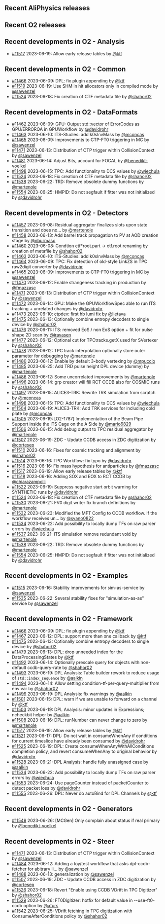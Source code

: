 ## Recent AliPhysics releases
## Recent O2 releases
## Recent developments in O2 - Analysis
- [\#11517](https://github.com/AliceO2Group/AliceO2/pull/11517) 2023-06-19: Allow early release tables by [@ktf](https://github.com/ktf)
## Recent developments in O2 - Common
- [\#11466](https://github.com/AliceO2Group/AliceO2/pull/11466) 2023-06-09: DPL: fix plugin appending by [@ktf](https://github.com/ktf)
- [\#11519](https://github.com/AliceO2Group/AliceO2/pull/11519) 2023-06-19: Use SHM in hit allocators only in compiled mode by [@sawenzel](https://github.com/sawenzel)
- [\#11524](https://github.com/AliceO2Group/AliceO2/pull/11524) 2023-06-18: Fix creation of CTF metadata file by [@shahor02](https://github.com/shahor02)
## Recent developments in O2 - DataFormats
- [\#11462](https://github.com/AliceO2Group/AliceO2/pull/11462) 2023-06-09: GPU: Output std::vector of ErrorCodes as GPU/ERRORQA in GPUWorkflow by [@davidrohr](https://github.com/davidrohr)
- [\#11463](https://github.com/AliceO2Group/AliceO2/pull/11463) 2023-06-10: ITS-Studies: add k0sInvMass by [@mconcas](https://github.com/mconcas)
- [\#11465](https://github.com/AliceO2Group/AliceO2/pull/11465) 2023-06-09: Improvements to CTP-FT0 triggering in MC by [@sawenzel](https://github.com/sawenzel)
- [\#11471](https://github.com/AliceO2Group/AliceO2/pull/11471) 2023-06-13: Distribution of CTP trigger within CollisionContext by [@sawenzel](https://github.com/sawenzel)
- [\#11481](https://github.com/AliceO2Group/AliceO2/pull/11481) 2023-06-14: Adjust Bits, account for FOCAL by [@benedikt-voelkel](https://github.com/benedikt-voelkel)
- [\#11498](https://github.com/AliceO2Group/AliceO2/pull/11498) 2023-06-15: TPC: Add functionality to DCS values by [@wiechula](https://github.com/wiechula)
- [\#11524](https://github.com/AliceO2Group/AliceO2/pull/11524) 2023-06-18: Fix creation of CTF metadata file by [@shahor02](https://github.com/shahor02)
- [\#11538](https://github.com/AliceO2Group/AliceO2/pull/11538) 2023-06-22: TRD: Remove obsolete dummy functions by [@martenole](https://github.com/martenole)
- [\#11554](https://github.com/AliceO2Group/AliceO2/pull/11554) 2023-06-25: HMPID: Do not segfault if fitter was not initialized by [@davidrohr](https://github.com/davidrohr)
## Recent developments in O2 - Detectors
- [\#11457](https://github.com/AliceO2Group/AliceO2/pull/11457) 2023-06-08: Residual aggregator finalizes slots upon state transition and does no… by [@martenole](https://github.com/martenole)
- [\#11458](https://github.com/AliceO2Group/AliceO2/pull/11458) 2023-06-13: Add barrel track propagation to PV at AOD creation stage by [@nburmaso](https://github.com/nburmaso)
- [\#11460](https://github.com/AliceO2Group/AliceO2/pull/11460) 2023-06-08: Condtion ctf*root.part -> ctf.root renaming by creation of metafile by [@shahor02](https://github.com/shahor02)
- [\#11463](https://github.com/AliceO2Group/AliceO2/pull/11463) 2023-06-10: ITS-Studies: add k0sInvMass by [@mconcas](https://github.com/mconcas)
- [\#11464](https://github.com/AliceO2Group/AliceO2/pull/11464) 2023-06-09: TPC: Fix detection of old-style LinkZS in TPC raw2digit converter by [@davidrohr](https://github.com/davidrohr)
- [\#11465](https://github.com/AliceO2Group/AliceO2/pull/11465) 2023-06-09: Improvements to CTP-FT0 triggering in MC by [@sawenzel](https://github.com/sawenzel)
- [\#11470](https://github.com/AliceO2Group/AliceO2/pull/11470) 2023-06-12: Enable strangeness tracking in production by [@fmazzasc](https://github.com/fmazzasc)
- [\#11471](https://github.com/AliceO2Group/AliceO2/pull/11471) 2023-06-13: Distribution of CTP trigger within CollisionContext by [@sawenzel](https://github.com/sawenzel)
- [\#11472](https://github.com/AliceO2Group/AliceO2/pull/11472) 2023-06-14: GPU: Make the GPUWorkflowSpec able to run ITS tracking + unrelated changes by [@davidrohr](https://github.com/davidrohr)
- [\#11473](https://github.com/AliceO2Group/AliceO2/pull/11473) 2023-06-10: ctpdev: first hb lumi fix by [@lietava](https://github.com/lietava)
- [\#11475](https://github.com/AliceO2Group/AliceO2/pull/11475) 2023-06-13: Optionally combine entropy decoders to single device  by [@shahor02](https://github.com/shahor02)
- [\#11476](https://github.com/AliceO2Group/AliceO2/pull/11476) 2023-06-11: ITS: removed EoS / non EoS option + fit for pulse shape 2D scan by [@iravasen](https://github.com/iravasen)
- [\#11477](https://github.com/AliceO2Group/AliceO2/pull/11477) 2023-06-12: Optional cut for TPCtracks.getX used for SVertexer by [@shahor02](https://github.com/shahor02)
- [\#11478](https://github.com/AliceO2Group/AliceO2/pull/11478) 2023-06-12: TPC track interpolation optionally store outer parameter for debugging by [@martenole](https://github.com/martenole)
- [\#11480](https://github.com/AliceO2Group/AliceO2/pull/11480) 2023-06-12: Enable by default 3-body vertexing by [@mpuccio](https://github.com/mpuccio)
- [\#11485](https://github.com/AliceO2Group/AliceO2/pull/11485) 2023-06-25: Add TRD pulse height DPL device (dummy) by [@martenole](https://github.com/martenole)
- [\#11486](https://github.com/AliceO2Group/AliceO2/pull/11486) 2023-06-12: Some uncorrelated improvements by [@martenole](https://github.com/martenole)
- [\#11496](https://github.com/AliceO2Group/AliceO2/pull/11496) 2023-06-14: grp creator will fill RCT CCDB also for COSMIC runs by [@shahor02](https://github.com/shahor02)
- [\#11497](https://github.com/AliceO2Group/AliceO2/pull/11497) 2023-06-15: ALICE3-TRK: Rewrite TRK simulation from scratch by [@mconcas](https://github.com/mconcas)
- [\#11498](https://github.com/AliceO2Group/AliceO2/pull/11498) 2023-06-15: TPC: Add functionality to DCS values by [@wiechula](https://github.com/wiechula)
- [\#11504](https://github.com/AliceO2Group/AliceO2/pull/11504) 2023-06-19: ALICE3-TRK: Add TRK services for including cold plate by [@mconcas](https://github.com/mconcas)
- [\#11505](https://github.com/AliceO2Group/AliceO2/pull/11505) 2023-06-19: [O2-1787] Implementation of the Beam Pipe Support inside the ITS Cage on the A Side by [@mario6829](https://github.com/mario6829)
- [\#11506](https://github.com/AliceO2Group/AliceO2/pull/11506) 2023-06-15: Add debug output to TPC residual aggregator by [@martenole](https://github.com/martenole)
- [\#11507](https://github.com/AliceO2Group/AliceO2/pull/11507) 2023-06-19: ZDC - Update CCDB access in ZDC digitization by [@cortesep](https://github.com/cortesep)
- [\#11510](https://github.com/AliceO2Group/AliceO2/pull/11510) 2023-06-16: Fixes for cosmic tracking and alignment by [@shahor02](https://github.com/shahor02)
- [\#11514](https://github.com/AliceO2Group/AliceO2/pull/11514) 2023-06-16: TPC Workflow: fix typo by [@davidrohr](https://github.com/davidrohr)
- [\#11516](https://github.com/AliceO2Group/AliceO2/pull/11516) 2023-06-16: Fix mass hypothesis for antiparticles by [@fmazzasc](https://github.com/fmazzasc)
- [\#11517](https://github.com/AliceO2Group/AliceO2/pull/11517) 2023-06-19: Allow early release tables by [@ktf](https://github.com/ktf)
- [\#11518](https://github.com/AliceO2Group/AliceO2/pull/11518) 2023-06-16: Adding SOX and EOX to RCT CCDB by [@chiarazampolli](https://github.com/chiarazampolli)
- [\#11522](https://github.com/AliceO2Group/AliceO2/pull/11522) 2023-06-19: Suppress negative start orbit warning for SYNTHETIC runs by [@davidrohr](https://github.com/davidrohr)
- [\#11524](https://github.com/AliceO2Group/AliceO2/pull/11524) 2023-06-18: Fix creation of CTF metadata file by [@shahor02](https://github.com/shahor02)
- [\#11530](https://github.com/AliceO2Group/AliceO2/pull/11530) 2023-06-21: FV0 digit writer fix branch definitions by [@martenole](https://github.com/martenole)
- [\#11532](https://github.com/AliceO2Group/AliceO2/pull/11532) 2023-06-23: Modified the MFT Config to CCDB workflow. If the workflow receives un… by [@syano0822](https://github.com/syano0822)
- [\#11534](https://github.com/AliceO2Group/AliceO2/pull/11534) 2023-06-22: Add possibility to locally dump TFs on raw parser errors by [@wiechula](https://github.com/wiechula)
- [\#11537](https://github.com/AliceO2Group/AliceO2/pull/11537) 2023-06-21: ITS simulation remove redundant void by [@martenole](https://github.com/martenole)
- [\#11538](https://github.com/AliceO2Group/AliceO2/pull/11538) 2023-06-22: TRD: Remove obsolete dummy functions by [@martenole](https://github.com/martenole)
- [\#11554](https://github.com/AliceO2Group/AliceO2/pull/11554) 2023-06-25: HMPID: Do not segfault if fitter was not initialized by [@davidrohr](https://github.com/davidrohr)
## Recent developments in O2 - Examples
- [\#11515](https://github.com/AliceO2Group/AliceO2/pull/11515) 2023-06-16: Stability improvements for sim-as-service by [@sawenzel](https://github.com/sawenzel)
- [\#11535](https://github.com/AliceO2Group/AliceO2/pull/11535) 2023-06-22: Several stability fixes for "simulation-as-as" service by [@sawenzel](https://github.com/sawenzel)
## Recent developments in O2 - Framework
- [\#11466](https://github.com/AliceO2Group/AliceO2/pull/11466) 2023-06-09: DPL: fix plugin appending by [@ktf](https://github.com/ktf)
- [\#11467](https://github.com/AliceO2Group/AliceO2/pull/11467) 2023-06-12: DPL: support more than one callback by [@ktf](https://github.com/ktf)
- [\#11475](https://github.com/AliceO2Group/AliceO2/pull/11475) 2023-06-13: Optionally combine entropy decoders to single device  by [@shahor02](https://github.com/shahor02)
- [\#11479](https://github.com/AliceO2Group/AliceO2/pull/11479) 2023-06-13: DPL: drop unneeded index for the DataProcessingStates by [@ktf](https://github.com/ktf)
- [\#11492](https://github.com/AliceO2Group/AliceO2/pull/11492) 2023-06-14: Optionally prescale query for objects with non-default ccdb-query-rate by [@shahor02](https://github.com/shahor02)
- [\#11493](https://github.com/AliceO2Group/AliceO2/pull/11493) 2023-06-19: DPL Analysis: Table builder rework to reduce usage of `std::index_sequence` by [@aalkin](https://github.com/aalkin)
- [\#11494](https://github.com/AliceO2Group/AliceO2/pull/11494) 2023-06-14: Allow setting condition-tf-per-query-multiplier from env var by [@shahor02](https://github.com/shahor02)
- [\#11499](https://github.com/AliceO2Group/AliceO2/pull/11499) 2023-06-19: DPL Analysis: fix warnings by [@aalkin](https://github.com/aalkin)
- [\#11501](https://github.com/AliceO2Group/AliceO2/pull/11501) 2023-06-15: DPL: warn if we are unable to forward on a channel by [@ktf](https://github.com/ktf)
- [\#11503](https://github.com/AliceO2Group/AliceO2/pull/11503) 2023-06-19: DPL Analysis: minor updates in Expressions; ncheckbit helper by [@aalkin](https://github.com/aalkin)
- [\#11508](https://github.com/AliceO2Group/AliceO2/pull/11508) 2023-06-16: DPL: runNumber can never change to zero by [@martenole](https://github.com/martenole)
- [\#11517](https://github.com/AliceO2Group/AliceO2/pull/11517) 2023-06-19: Allow early release tables by [@ktf](https://github.com/ktf)
- [\#11521](https://github.com/AliceO2Group/AliceO2/pull/11521) 2023-06-17: DPL: Do not wait in consumeWhenAny if conditions for current timeslice have already been consumed by [@davidrohr](https://github.com/davidrohr)
- [\#11525](https://github.com/AliceO2Group/AliceO2/pull/11525) 2023-06-19: DPL: Create consumeWhenAnyWithAllConditions completion policy, and revert consumeWhenAny to original behavior by [@davidrohr](https://github.com/davidrohr)
- [\#11528](https://github.com/AliceO2Group/AliceO2/pull/11528) 2023-06-21: DPL Analysis: handle fully unassigned case by [@aalkin](https://github.com/aalkin)
- [\#11534](https://github.com/AliceO2Group/AliceO2/pull/11534) 2023-06-22: Add possibility to locally dump TFs on raw parser errors by [@wiechula](https://github.com/wiechula)
- [\#11553](https://github.com/AliceO2Group/AliceO2/pull/11553) 2023-06-24: Use pageCounter instead of packetCounter to detect packet loss by [@davidrohr](https://github.com/davidrohr)
- [\#11555](https://github.com/AliceO2Group/AliceO2/pull/11555) 2023-06-26: DPL: Never do autoBind for DPL Channels by [@ktf](https://github.com/ktf)
## Recent developments in O2 - Generators
- [\#11549](https://github.com/AliceO2Group/AliceO2/pull/11549) 2023-06-26: [MCGen] Only complain about status if real primary by [@benedikt-voelkel](https://github.com/benedikt-voelkel)
## Recent developments in O2 - Steer
- [\#11471](https://github.com/AliceO2Group/AliceO2/pull/11471) 2023-06-13: Distribution of CTP trigger within CollisionContext by [@sawenzel](https://github.com/sawenzel)
- [\#11484](https://github.com/AliceO2Group/AliceO2/pull/11484) 2023-06-12: Adding a toy/test workflow that asks dpl-ccdb-fetcher for abitrary li… by [@sawenzel](https://github.com/sawenzel)
- [\#11488](https://github.com/AliceO2Group/AliceO2/pull/11488) 2023-06-13: generalization by [@sawenzel](https://github.com/sawenzel)
- [\#11507](https://github.com/AliceO2Group/AliceO2/pull/11507) 2023-06-19: ZDC - Update CCDB access in ZDC digitization by [@cortesep](https://github.com/cortesep)
- [\#11526](https://github.com/AliceO2Group/AliceO2/pull/11526) 2023-06-18: Revert "Enable using CCDB VDrift in TPC Digitizer" by [@shahor02](https://github.com/shahor02)
- [\#11529](https://github.com/AliceO2Group/AliceO2/pull/11529) 2023-06-26: FT0Digitizer: hotfix for default value in --use-ft0-ccdb option by [@afurs](https://github.com/afurs)
- [\#11542](https://github.com/AliceO2Group/AliceO2/pull/11542) 2023-06-25: VDrift fetching in TPC digitization with ConsumeAfterConditions policy by [@shahor02](https://github.com/shahor02)
